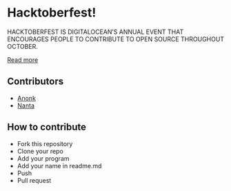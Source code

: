 # Hacktoberfest!

HACKTOBERFEST IS DIGITALOCEAN’S ANNUAL EVENT THAT ENCOURAGES PEOPLE TO CONTRIBUTE TO OPEN SOURCE THROUGHOUT OCTOBER.

[Read more](https://hacktoberfest.com/about/)

## Contributors

- [Anonk](https://github.com/anonkyuhuu/)
- [Nanta](https://github.com/erlxxx/)

## How to contribute

- Fork this repository
- Clone your repo
- Add your program
- Add your name in readme.md
- Push
- Pull request

